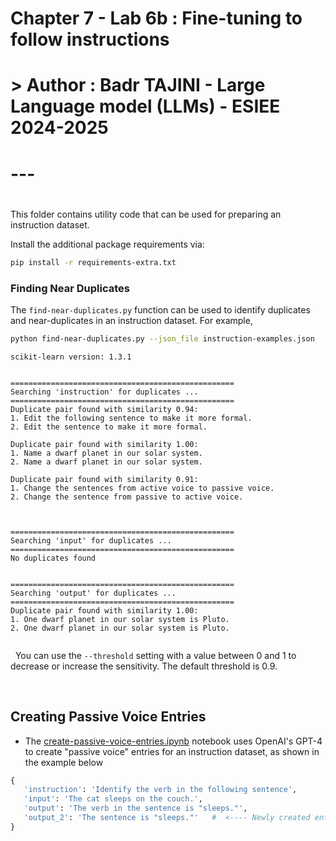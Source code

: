 # Chapter 7 - Lab 6b : Fine-tuning to follow instructions
#
# > Author : Badr TAJINI - Large Language model (LLMs) - ESIEE 2024-2025
#
# ---
#

This folder contains utility code that can be used for preparing an instruction dataset.

Install the additional package requirements via:

```bash
pip install -r requirements-extra.txt
```





### Finding Near Duplicates

The `find-near-duplicates.py` function can be used to identify duplicates and near-duplicates in an instruction dataset. For example,



```bash
python find-near-duplicates.py --json_file instruction-examples.json
```

```
scikit-learn version: 1.3.1


==================================================
Searching 'instruction' for duplicates ...
==================================================
Duplicate pair found with similarity 0.94:
1. Edit the following sentence to make it more formal.
2. Edit the sentence to make it more formal.

Duplicate pair found with similarity 1.00:
1. Name a dwarf planet in our solar system.
2. Name a dwarf planet in our solar system.

Duplicate pair found with similarity 0.91:
1. Change the sentences from active voice to passive voice.
2. Change the sentence from passive to active voice.



==================================================
Searching 'input' for duplicates ...
==================================================
No duplicates found


==================================================
Searching 'output' for duplicates ...
==================================================
Duplicate pair found with similarity 1.00:
1. One dwarf planet in our solar system is Pluto.
2. One dwarf planet in our solar system is Pluto.


```

&nbsp;
You can use the `--threshold` setting with a value between 0 and 1 to decrease or increase the sensitivity.
The default threshold is 0.9.



&nbsp;
 ## Creating Passive Voice Entries

 - The [create-passive-voice-entries.ipynb](create-passive-voice-entries.ipynb) notebook uses OpenAI's GPT-4 to create "passive voice" entries for an instruction dataset, as shown in the example below

 ```python
 {  
    'instruction': 'Identify the verb in the following sentence',
    'input': 'The cat sleeps on the couch.',
    'output': 'The verb in the sentence is "sleeps."',
    'output_2': 'The sentence is "sleeps."'   #  <---- Newly created entry
 }  
 ```

